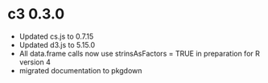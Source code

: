 # c3 0.3.0

* Updated cs.js to 0.7.15
* Updated d3.js to 5.15.0
* All data.frame calls now use strinsAsFactors = TRUE in preparation for R version 4 
* migrated documentation to pkgdown
